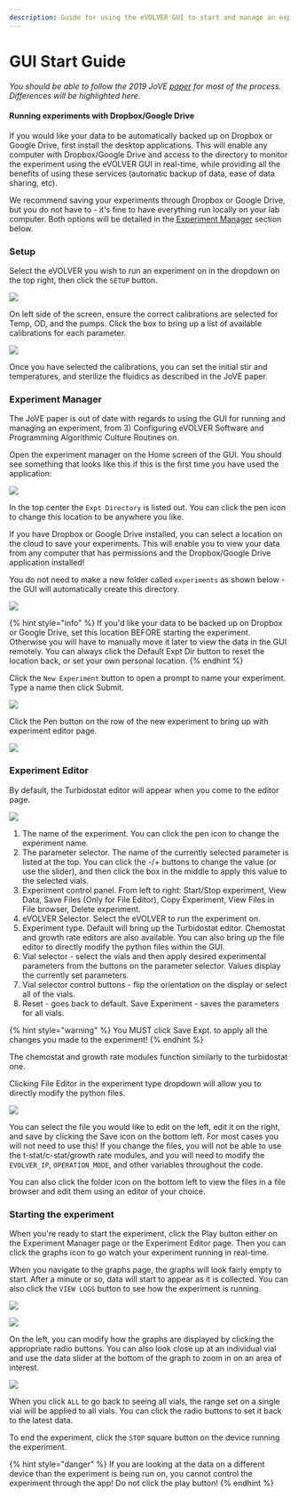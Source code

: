 ```yaml
---
description: Guide for using the eVOLVER GUI to start and manage an experiment
---
```


# GUI Start Guide

_You should be able to follow the 2019 JoVE_ [_paper_](https://www.jove.com/t/59652/designing-automated-high-throughput-continuous-cell-growth) _for most of the process. Differences will be highlighted here._

#### Running experiments with Dropbox/Google Drive

If you would like your data to be automatically backed up on Dropbox or Google Drive, first install the desktop applications. This will enable any computer with Dropbox/Google Drive and access to the directory to monitor the experiment using the eVOLVER GUI in real-time, while providing all the benefits of using these services (automatic backup of data, ease of data sharing, etc).

We recommend saving your experiments through Dropbox or Google Drive, but you do not have to - it's fine to have everything run locally on your lab computer. Both options will be detailed in the [Experiment Manager](gui-start-guide.md#experiment-manager) section below.

### Setup

Select the eVOLVER you wish to run an experiment on in the dropdown on the top right, then click the `SETUP` button.

![](<../../.gitbook/assets/Screen Shot 2022-06-30 at 1.22.47 PM.png>)

On left side of the screen, ensure the correct calibrations are selected for Temp, OD, and the pumps. Click the box to bring up a list of available calibrations for each parameter.

![](<../../.gitbook/assets/Screen Shot 2022-06-30 at 1.24.57 PM.png>)

Once you have selected the calibrations, you can set the initial stir and temperatures, and sterilize the fluidics as described in the JoVE paper.&#x20;

### Experiment Manager

The JoVE paper is out of date with regards to using the GUI for running and managing an experiment, from 3) Configuring eVOLVER Software and Programming Algorithmic Culture Routines on.

Open the experiment manager on the Home screen of the GUI. You should see something that looks like this if this is the first time you have used the application:

![](<../../.gitbook/assets/Screen Shot 2022-06-30 at 1.30.46 PM.png>)

In the top center the `Expt Directory` is listed out. You can click the pen icon to change this location to be anywhere you like.

If you have Dropbox or Google Drive installed, you can select a location on the cloud to save your experiments. This will enable you to view your data from any computer that has permissions and the Dropbox/Google Drive application installed!

You do not need to make a new folder called `experiments` as shown below - the GUI will automatically create this directory.

![](../../.gitbook/assets/db\_folder-01.png)

{% hint style="info" %}
If you'd like your data to be backed up on Dropbox or Google Drive, set this location BEFORE starting the experiment. Otherwise you will have to manually move it later to view the data in the GUI remotely. You can always click the Default Expt Dir button to reset the location back, or set your own personal location.
{% endhint %}

Click the `New Experiment` button to open a prompt to name your experiment. Type a name then click Submit.

![](<../../.gitbook/assets/Screen Shot 2022-06-30 at 1.52.37 PM.png>)

Click the Pen button on the row of the new experiment to bring up with experiment editor page.

![](<../../.gitbook/assets/Screen Shot 2022-06-30 at 3.21.40 PM.png>)

### Experiment Editor

By default, the Turbidostat editor will appear when you come to the editor page.&#x20;

![](../../.gitbook/assets/Untitled-1-01.png)

1. The name of the experiment. You can click the pen icon to change the experiment name.
2. The parameter selector. The name of the currently selected parameter is listed at the top. You can click the -/+ buttons to change the value (or use the slider), and then click the box in the middle to apply this value to the selected vials.
3. Experiment control panel. From left to right: Start/Stop experiment, View Data, Save Files (Only for File Editor), Copy Experiment, View Files in File browser, Delete experiment.
4. eVOLVER Selector. Select the eVOLVER to run the experiment on.
5. Experiment type. Default will bring up the Turbidostat editor. Chemostat and growth rate editors are also available. You can also bring up the file editor to directly modify the python files within the GUI.
6. Vial selector - select the vials and then apply desired experimental parameters from the buttons on the parameter selector. Values display the currently set parameters.
7. Vial selector control buttons - flip the orientation on the display or select all of the vials.
8. Reset - goes back to default. Save Experiment - saves the parameters for all vials.

{% hint style="warning" %}
You MUST click Save Expt. to apply all the changes you made to the experiment!
{% endhint %}

The chemostat and growth rate modules function similarly to the turbidostat one.

Clicking File Editor in the experiment type dropdown will allow you to directly modify the python files.

![](<../../.gitbook/assets/Screen Shot 2022-06-30 at 4.09.55 PM.png>)

You can select the file you would like to edit on the left, edit it on the right, and save by clicking the Save icon on the bottom left. For most cases you will not need to use this! If you change the files, you will not be able to use the t-stat/c-stat/growth rate modules, and you will need to modify the `EVOLVER_IP`, `OPERATION_MODE`, and other variables throughout the code.

You can also click the folder icon on the bottom left to view the files in a file browser and edit them using an editor of your choice.

### Starting the experiment

When you're ready to start the experiment, click the Play button either on the Experiment Manager page or the Experiment Editor page. Then you can click the graphs icon to go watch your experiment running in real-time.

When you navigate to the graphs page, the graphs will look fairly empty to start. After a minute or so, data will start to appear as it is collected. You can also click the `VIEW LOGS` button to see how the experiment is running.

![](<../../.gitbook/assets/Screen Shot 2022-07-05 at 11.59.18 AM (2).png>)

![](<../../.gitbook/assets/Screen Shot 2022-07-05 at 11.59.00 AM.png>)

On the left, you can modify how the graphs are displayed by clicking the appropriate radio buttons. You can also look close up at an individual vial and use the data slider at the bottom of the graph to zoom in on an area of interest.

![](<../../.gitbook/assets/Screen Shot 2022-07-05 at 12.08.39 PM.png>)

When you click `ALL` to go back to seeing all vials, the range set on a single vial will be applied to all vials. You can click the radio buttons to set it back to the latest data.

To end the experiment, click the `STOP` square button on the device running the experiment.

{% hint style="danger" %}
If you are looking at the data on a different device than the experiment is being run on, you cannot control the experiment through the app! Do not click the play button!
{% endhint %}
